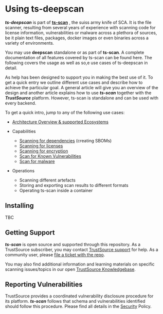 # Using ts-deepscan

***ts-deepscan*** is part of [**ts-scan**](https://trustsource.github.io/ts-scan) , the suiss army knife of SCA. It is the file scanner, resulting from several years of experience with scanning code for license information, vulnerabilities or malware across a plethora of sources, be it plain text files, packages, docker images or even binaries across a variety of environments.

You may use **deepscan** standalone or as part of **ts-scan**. A complete documentation of all features covered by ts-scan can be found here. The following covers the usage as well as so,e use cases of ts-deepscan in detail.

As  help has been designed to support you in making the best use of it. To get a quick entry we outline different use cases and describe how to achieve the particular goal. A general article will give you an overview of the design and another article explains how to use ***ts-scan*** together with the ***TrustSource*** platform. However, ts-scan is standalone and can be used with every backend.

To get a quick intro, jump to any of the following use cases:

* [Architecture Overview & supported Ecosystems](/ts-scan/architecture)

* Capabilities

  * [Scanning for dependencies](/ts-scan/sbom) (creating SBOMs)
  * [Scanning for licenses](/ts-scan/licenses)
  * [Scanning for encryption](/ts-scan/encryption)
  * [Scan for Known Vulnerabilities](/ts-scan/vulns)
  * [Scan for malware](/ts-scan/malware)

* Operations

  * Scanning different artefacts
  * Storing and exporting scan results to different formats
  * Operating ts-scan inside a container

  

## Installing

TBC

## Getting Support

***ts-scan*** is open source and supported through this repository. As a TrustSource subscriber, you may contact [TrustSource support](mailto:support@trustsource.io) for help. As a community user, please [file a ticket with the repo](https://github.com/trustsource/ts-scan/issues).  

You may also find additional information and learning materials on specific scanning issues/topics in our open [TrustSource Knowledgebase](https://support.trustsource.io).

## Reporting Vulnerabilities

TrustSource provides a coordinated vulnerability disclosure procedure for its platform. ***ts-scan*** follows that schema and vulnerabilities identified should follow this procedure. Please find all details in the [Security](../security.md) Policy.

